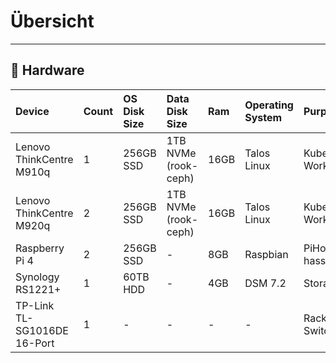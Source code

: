 # Übersicht
--------------------

## 🔧 Hardware

| Device                      | Count | OS Disk Size | Data Disk Size         | Ram  | Operating System | Purpose             |
|:----------------------------|:------|:-------------|:-----------------------|:-----|:-----------------|:--------------------|
| Lenovo ThinkCentre M910q    | 1     | 256GB SSD    | 1TB NVMe (rook-ceph)   | 16GB | Talos Linux      | Kubernetes Worker   |
| Lenovo ThinkCentre M920q    | 2     | 256GB SSD    | 1TB NVMe (rook-ceph)   | 16GB | Talos Linux      | Kubernetes Worker   |
| Raspberry Pi 4              | 2     | 256GB SSD    | -                      | 8GB  | Raspbian         | PiHole & hass.io    |
| Synology RS1221+            | 1     | 60TB HDD     | -                      | 4GB  | DSM 7.2          | Storage             |
| TP-Link TL-SG1016DE 16-Port | 1     | -            | -                      | -    | -                | Rack-Switch         |
